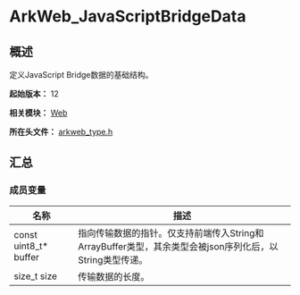 # ArkWeb_JavaScriptBridgeData

## 概述

定义JavaScript Bridge数据的基础结构。

**起始版本：** 12

**相关模块：** [Web](capi-web.md)

**所在头文件：** [arkweb_type.h](capi-arkweb-type-h.md)

## 汇总

### 成员变量

| 名称 | 描述 |
| -- | -- |
| const uint8_t* buffer | 指向传输数据的指针。仅支持前端传入String和ArrayBuffer类型，其余类型会被json序列化后，以String类型传递。 |
| size_t size | 传输数据的长度。 |


